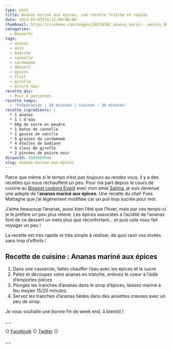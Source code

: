 ```yaml
---
type: post
title: Ananas mariné aux épices, une recette fraîche et rapide
date: 2013-03-03T14:32:00+00:00
thumbnail: https://crokmou.com/images/20130302_ananas_marin--_epices_0024.jpg
categories:
  - Desserts
tags:
  - ananas
  - anis
  - badiane
  - cannelle
  - cardamome
  - dessert
  - epices
  - fruit
  - girofle
  - poivre noir
recette_qty:
  - Pour 4 personnes
recette_temps:
  - 'Préparation : 10 minutes | Cuisson : 30 minutes'
recette_ingredients: |
  * 1 ananas
  * 1 l d'eau
  * 60g de sucre en poudre
  * 1 baton de cannelle
  * 1 gousse de vanille
  * 5 graines de cardamome
  * 4 étoiles de badiane
  * 4 clous de girofle
  * 2 pincées de poivre noir
disqusId: 3587683546
slug: ananas-marine-aux-epices
---
```


Parce que même si le temps n’est pas toujours au rendez vous, il y a des recettes qui nous réchauffent un peu. Pour ma part depuis le cours de cuisine au [Biggest cooking Event](http://fr.delhaize.be/fr-be/action/delhaize-biggest-cooking-event) avec mon amie [Salima](http://partsdeplaisir.blogspot.be/), je suis devenue une adepte de l’**ananas mariné aux épices.** Une recette du chef Yves Mattagne que j’ai légèrement modifiée car un poil trop sucrée pour moi.

J’aime beaucoup l’ananas, aussi bien l’été que l’hiver, mais par ces temps-ci je le préfère un peu plus relevé. Les épices associées à l’acidité de l’ananas font de ce dessert un mets plus que réconfortant… et puis cela nous fait voyager un peu !

La recette est très rapide et très simple à réaliser, de quoi ravir vos invités sans trop d’efforts !

## **Recette de cuisine : Ananas mariné aux épices**

1.  Dans une casserole, faites chauffer l’eau avec les épices et le sucre
2.  Pelez et découpez votre ananas en tranche, enlevez le coeur à l’aide d’emportes pièces
3.  Plongez les tranches d’ananas dans le sirop d’épices, laissez mariné à feu moyen 15/20 minutes.
4.  Servez les tranches d’ananas tièdes dans des assiettes creuses avec un peu de sirop.

Je vous souhaite une bonne fin de week end, à bientôt !

_ _

○ [Facebook](https://www.facebook.com/crokmou.blog) ○ [Twitter](https://twitter.com/Crokmou) ○

_ _

